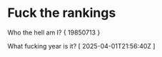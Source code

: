 # Fuck the rankings

Who the hell am I?
{ 19850713 }

What fucking year is it?
[ 2025-04-01T21:56:40Z ]
